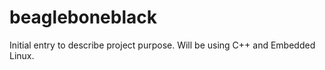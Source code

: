# beagleboneblack

Initial entry to describe project purpose.
Will be using C++ and Embedded Linux.
